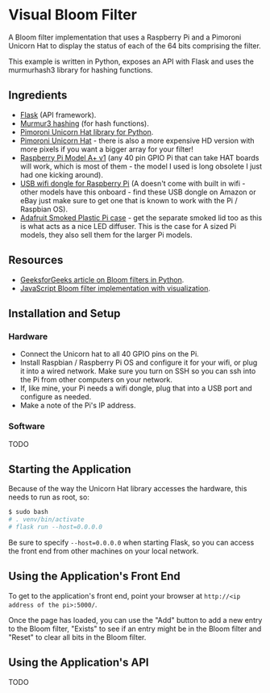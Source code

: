 # Visual Bloom Filter

A Bloom filter implementation that uses a Raspberry Pi and a Pimoroni Unicorn Hat to display the status of each of the 64 bits comprising the filter.

This example is written in Python, exposes an API with Flask and uses the murmurhash3 library for hashing functions.

## Ingredients

* [Flask](https://flask.palletsprojects.com/en/1.1.x/) (API framework).
* [Murmur3 hashing](https://pypi.org/project/murmurhash3/) (for hash functions).
* [Pimoroni Unicorn Hat library for Python](http://docs.pimoroni.com/unicornhat/).
* [Pimoroni Unicorn Hat](https://shop.pimoroni.com/products/unicorn-hat) - there is also a more expensive HD version with more pixels if you want a bigger array for your filter!
* [Raspberry Pi Model A+ v1](https://www.raspberrypi.org/products/raspberry-pi-1-model-a-plus/) (any 40 pin GPIO Pi that can take HAT boards will work, which is most of them - the model I used is long obsolete I just had one kicking around).
* [USB wifi dongle for Raspberry Pi](https://www.adafruit.com/product/814) (A doesn't come with built in wifi - other models have this onboard - find these USB dongle on Amazon or eBay just make sure to get one that is known to work with the Pi / Raspbian OS).
* [Adafruit Smoked Plastic Pi case](https://www.adafruit.com/product/2361) - get the separate smoked lid too as this is what acts as a nice LED diffuser.  This is the case for A sized Pi models, they also sell them for the larger Pi models.

## Resources

* [GeeksforGeeks article on Bloom filters in Python](https://www.geeksforgeeks.org/bloom-filters-introduction-and-python-implementation/).
* [JavaScript Bloom filter implementation with visualization](https://www.jasondavies.com/bloomfilter/).

## Installation and Setup

### Hardware

* Connect the Unicorn hat to all 40 GPIO pins on the Pi.
* Install Raspbian / Raspberry Pi OS and configure it for your wifi, or plug it into a wired network.  Make sure you turn on SSH so you can ssh into the Pi from other computers on your network.
* If, like mine, your Pi needs a wifi dongle, plug that into a USB port and configure as needed.
* Make a note of the Pi's IP address.

### Software

TODO

## Starting the Application

Because of the way the Unicorn Hat library accesses the hardware, this needs to run as root, so:

```bash
$ sudo bash
# . venv/bin/activate
# flask run --host=0.0.0.0
```

Be sure to specify `--host=0.0.0.0` when starting Flask, so you can access the front end from other machines on your local network.

## Using the Application's Front End

To get to the application's front end, point your browser at `http://<ip address of the pi>:5000/`.

Once the page has loaded, you can use the "Add" button to add a new entry to the Bloom filter, "Exists" to see if an entry might be in the Bloom filter and "Reset" to clear all bits in the Bloom filter.

## Using the Application's API

TODO
